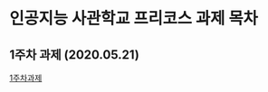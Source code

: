 # 인공지능 사관학교 프리코스 과제 목차

## 1주차 과제 (2020.05.21)

[1주차과제](https://github.com/Taeyeop-Kim-96/Pre-course-assignment/blob/master/1week.ipynb "Go 1주차")
